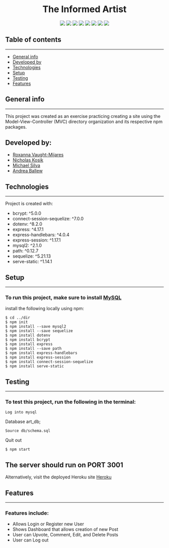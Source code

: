 <h1 align="center">The Informed Artist</h1>

<p align="center">
    <img src="https://img.shields.io/badge/Javascript-brightgreen"/>
    <img src="https://img.shields.io/badge/Mysql-red"/>
    <img src="https://img.shields.io/badge/Node.js-success"/>
    <img src="https://img.shields.io/badge/Sequelize-blue"/>  
    <img src="https://img.shields.io/badge/Handlebars-orange"/>
    <img src="https://img.shields.io/badge/Session-9cf"/>
    <img src="https://img.shields.io/badge/Passport-blue"/>
    <img src="https://img.shields.io/badge/Session-9cf"/>
</p>

## Table of contents
--------------------
* [General info](#general-info)
* [Developed by](#developed-by)
* [Technologies](#technologies)
* [Setup](#setup)
* [Testing](#testing)
* [Features](#features)

## General info
--------------------
This project was created as an exercise practicing creating a site using the Model-View-Controller (MVC) directory organization
and its respective npm packages.

## Developed by: 
* [Roxanna Vaught-Mijares](https://github.com/roxyvaught)
* [Nicholas Kosik](https://github.com/Thor40) 
* [Michael Silva](https://github.com/Silvam2017)
* [Andrea Ballew](https://github.com/andytheelf)

	
## Technologies
--------------------
Project is created with:
* bcrypt: ^5.0.0
* connect-session-sequelize: ^7.0.0
* dotenv: ^8.2.0
* express: ^4.17.1
* express-handlebars: ^4.0.4
* express-session: ^1.17.1
* mysql2: ^2.1.0
* path: ^0.12.7
* sequelize: ^5.21.13
* serve-static: ^1.14.1
	
## Setup
--------------------
### To run this project, make sure to install [MySQL](https://www.mysql.com/downloads/)

install the following locally using npm:

```
$ cd ../dir
$ npm init
$ npm install --save mysql2
$ npm install --save sequelize
$ npm install dotenv
$ npm install bcrypt
$ npm install express
$ npm install --save path
$ npm install express-handlebars
$ npm install express-session
$ npm install connect-session-sequelize
$ npm install serve-static
```

## Testing
--------------------
### To test this project, run the following in the terminal:
```
Log into mysql
```
Database art_db;
```
Source db/schema.sql
```
Quit out
```
$ npm start
```
The server should run on PORT 3001
--------------------
Alternatively, visit the deployed Heroku site [Heroku](https://the-informed-artist.herokuapp.com/)

## Features
--------------------
### Features include:
* Allows Login or Register new User
* Shows Dashboard that allows creation of new Post
* User can Upvote, Comment, Edit, and Delete Posts
* User can Log out
